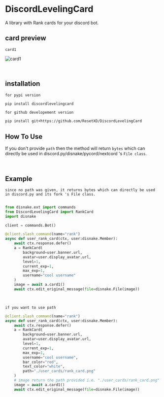 # DiscordLevelingCard
A library with Rank cards for your discord bot.



## card preview

`card1`

![card1](https://cdn.discordapp.com/attachments/907213435358547968/994620579816681572/unknown.png)


<br>

## installation

`for pypi version`
```sh
pip install discordlevelingcard
```

`for github developement version`
```sh
pip install git+https://github.com/ResetXD/DiscordLevelingCard
```

## How To Use

If you don't provide `path` then the method will return `bytes` which can directly be used in discord.py/disnake/pycord/nextcord 's `File class`.


<br>


## Example

`since no path was given, it returns bytes which can directly be used in discord.py and its fork 's File class.`

```py

from disnake.ext import commands
from DiscordLevelingCard import RankCard
import disnake

client = commands.Bot()

@client.slash_command(name="rank")
async def user_rank_card(ctx, user:disnake.Member):
    await ctx.response.defer()
    a = RankCard(
        background=user.banner.url,
        avatar=user.display_avatar.url,
        level=1,
        current_exp=1,
        max_exp=1,
        username="cool username"
    )
    image = await a.card1()
    await ctx.edit_original_message(file=disnake.File(image))

```

<br>

`if you want to use path`
```py
@client.slash_command(name="rank")
async def user_rank_card(ctx, user:disnake.Member):
    await ctx.response.defer()
    a = RankCard(
        background=user.banner.url,
        avatar=user.display_avatar.url,
        level=1,
        current_exp=1,
        max_exp=1,
        username="cool username",
        bar_color="red",
        text_color="white",
        path="./user_cards/rank_card.png"
    )
    # image return the path provided i.e. "./user_cards/rank_card.png"
    image = await a.card1()
    await ctx.edit_original_message(file=disnake.File(image))
```
